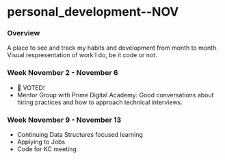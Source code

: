 # personal_development--NOV

### Overview

A place to see and track my habits and development from month to month. Visual respresentation of work I do, be it code or not.

### Week November 2 - November 6

- 🎉 VOTED! 
- Mentor Group with Prime Digital Academy: Good conversations about hiring practices and how to approach technical interviews.

### Week November 9 - November 13

- Continuing Data Structures focused learning
- Applying to Jobs
- Code for KC meeting

